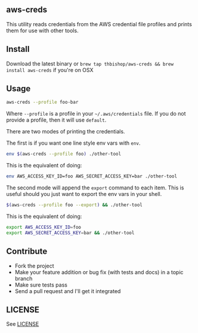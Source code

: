 ## aws-creds

This utility reads credentials from the AWS credential file profiles and prints
them for use with other tools.

## Install

Download the latest binary or
`brew tap thbishop/aws-creds && brew install aws-creds` if you're on OSX

## Usage

```sh
aws-creds --profile foo-bar
```

Where `--profile` is a profile in your `~/.aws/credentials` file. If you do not
provide a profile, then it will use `default`.

There are two modes of printing the credentials.

The first is if you want one line style env vars with `env`.
```sh
env $(aws-creds --profile foo) ./other-tool
```
This is the equivalent of doing:
```sh
env AWS_ACCESS_KEY_ID=foo AWS_SECRET_ACCESS_KEY=bar ./other-tool
```

The second mode will append the `export` command to each item. This is useful
should you just want to export the env vars in your shell.
```sh
$(aws-creds --profile foo --export) && ./other-tool
```
This is the equivalent of doing:
```sh
export AWS_ACCESS_KEY_ID=foo
export AWS_SECRET_ACCESS_KEY=bar && ./other-tool
```


## Contribute
* Fork the project
* Make your feature addition or bug fix (with tests and docs) in a topic branch
* Make sure tests pass
* Send a pull request and I'll get it integrated

## LICENSE
See [LICENSE](LICENSE)
